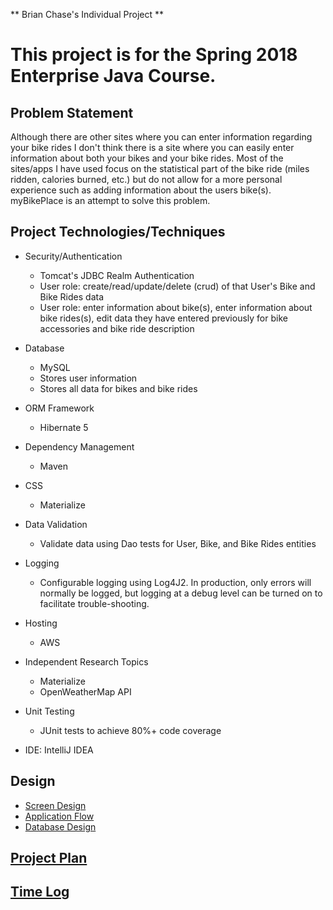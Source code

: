 
** Brian Chase's Individual Project **

# This project is for the Spring 2018 Enterprise Java Course.

## Problem Statement

Although there are other sites where you can enter information regarding your bike rides I don't think there is a site where you can easily enter information about both your bikes and your bike rides.  Most of the sites/apps I have used focus on the statistical part of the bike ride (miles ridden, calories burned, etc.) but do not allow for a more personal experience such as adding information about the users bike(s).  myBikePlace is an attempt to solve this problem.

## Project Technologies/Techniques

* Security/Authentication
	* Tomcat's JDBC Realm Authentication
	* User role: create/read/update/delete (crud) of that User's Bike and Bike Rides data
	* User role: enter information about bike(s), enter information about bike rides(s), edit data they have entered previously for bike accessories and bike ride description
	
* Database
	* MySQL
	* Stores user information
	* Stores all data for bikes and bike rides

* ORM Framework
	* Hibernate 5

* Dependency Management
	* Maven

* CSS
	* Materialize

* Data Validation
	* Validate data using Dao tests for User, Bike, and Bike Rides entities

* Logging
	* Configurable logging using Log4J2. In production, only errors will normally be logged, but logging at a debug level can be turned on to facilitate trouble-shooting.

* Hosting
	* AWS

* Independent Research Topics
	* Materialize
	* OpenWeatherMap API
	
* Unit Testing
	* JUnit tests to achieve 80%+ code coverage
	
* IDE: IntelliJ IDEA

## Design
* [Screen Design](myBikePlaceScreens.pdf "myBikePlaceScreens.pdf")
* [Application Flow](applicationFlow.md "Application Flow")
* [Database Design](myBikePlace.pdf "Database Design")


## [Project Plan](projectPlan.md "Project Plan")

## [Time Log](timeLog.md)
